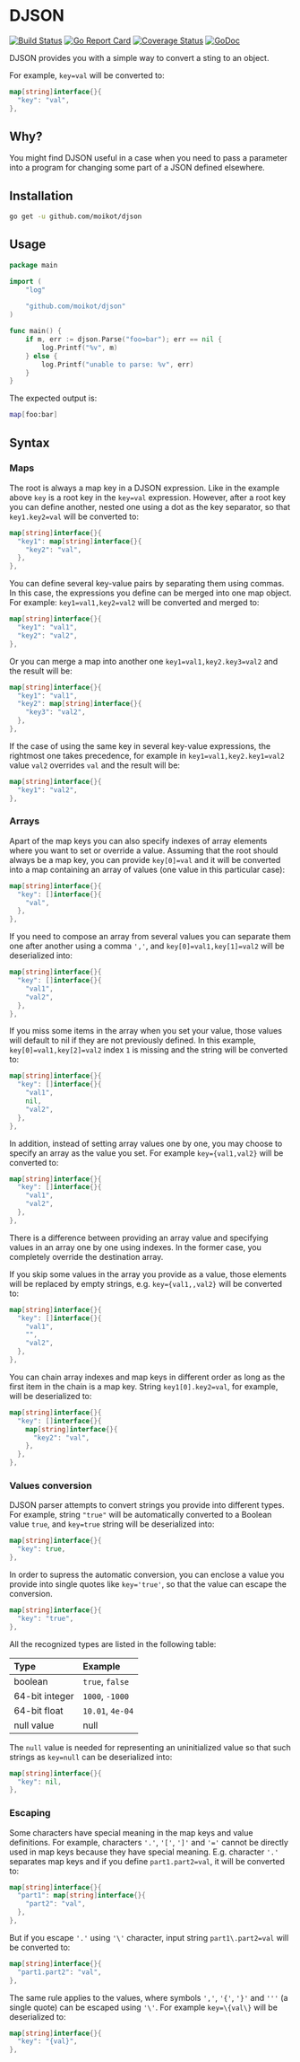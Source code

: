 # DJSON

[![Build Status](https://travis-ci.com/moikot/djson.svg?branch=master)](https://travis-ci.com/moikot/djson)
[![Go Report Card](https://goreportcard.com/badge/github.com/moikot/djson)](https://goreportcard.com/report/github.com/moikot/djson)
[![Coverage Status](https://coveralls.io/repos/github/moikot/djson/badge.svg?branch=master)](https://coveralls.io/github/moikot/djson?branch=master)
[![GoDoc](https://godoc.org/github.com/moikot/djson?status.svg)](https://godoc.org/github.com/moikot/djson)

DJSON provides you with a simple way to convert a sting to an object.

For example, `key=val` will be converted to:
```go
map[string]interface{}{
  "key": "val",
},
```       

## Why?

You might find DJSON useful in a case when you need to pass a parameter into a program for changing some part of a JSON defined elsewhere. 

## Installation

```bash
go get -u github.com/moikot/djson
```

## Usage

```go
package main

import (
	"log"
	
	"github.com/moikot/djson"
)

func main() {
	if m, err := djson.Parse("foo=bar"); err == nil {
		log.Printf("%v", m)
	} else {
		log.Printf("unable to parse: %v", err)
	}
}
```

The expected output is:
```bash
map[foo:bar]
```

## Syntax  

### Maps

The root is always a map key in a DJSON expression. Like in the example above `key` is a root key in the `key=val` expression. However, after a root key you can define another, nested one using a dot as the key separator, so that `key1.key2=val` will be converted to:
```go
map[string]interface{}{
  "key1": map[string]interface{}{
    "key2": "val",
  },
},
```       

You can define several key-value pairs by separating them using commas. In this case, the expressions you define can be merged into one map object. For example: `key1=val1,key2=val2` will be converted and merged to:
```go
map[string]interface{}{
  "key1": "val1",
  "key2": "val2",
},
```   

Or you can merge a map into another one `key1=val1,key2.key3=val2` and the result will be:
```go
map[string]interface{}{
  "key1": "val1",
  "key2": map[string]interface{}{
    "key3": "val2",
  },
},
```

If the case of using the same key in several key-value expressions, the rightmost one takes precedence, for example in `key1=val1,key2.key1=val2` value `val2` overrides `val` and the result will be:
```go
map[string]interface{}{
  "key1": "val2",
},
```

### Arrays

Apart of the map keys you can also specify indexes of array elements where you want to set or override a value. Assuming that the root should always be a map key, you can provide `key[0]=val` and it will be converted into a map containing an array of values (one value in this particular case):
```go
map[string]interface{}{
  "key": []interface{}{
    "val",
  },
},
```

If you need to compose an array from several values you can separate them one after another using a comma `','`, and `key[0]=val1,key[1]=val2` will be deserialized into:
```go
map[string]interface{}{
  "key": []interface{}{
    "val1",
    "val2",
  },
},
```

If you miss some items in the array when you set your value, those values will default to nil if they are not previously defined. In this example, `key[0]=val1,key[2]=val2` index `1` is missing and the string will be converted to:
```go
map[string]interface{}{
  "key": []interface{}{
    "val1",
    nil,
    "val2",
  },
},
``` 

In addition, instead of setting array values one by one, you may choose to specify an array as the value you set. For example `key={val1,val2}` will be converted to:
```go
map[string]interface{}{
  "key": []interface{}{
    "val1",
    "val2",
  },
},
```

There is a difference between providing an array value and specifying values in an array one by one using indexes. In the former case, you completely override the destination array. 

If you skip some values in the array you provide as a value, those elements will be replaced by empty strings, e.g. `key={val1,,val2}` will be converted to:
```go
map[string]interface{}{
  "key": []interface{}{
    "val1",
    "",
    "val2",
  },
},
```  

You can chain array indexes and map keys in different order as long as the first item in the chain is a map key. String `key1[0].key2=val`, for example, will be deserialized to:
```go
map[string]interface{}{
  "key": []interface{}{
    map[string]interface{}{
      "key2": "val",
    },
  },
},
```  

### Values conversion

DJSON parser attempts to convert strings you provide into different types. For example, string `"true"` will be automatically converted to a Boolean value `true`, and `key=true` string will be deserialized into:
```go
map[string]interface{}{
  "key": true,
},
```      

In order to supress the automatic conversion, you can enclose a value you provide into single quotes like `key='true'`, so that the value can escape the conversion.
```go
map[string]interface{}{
  "key": "true",
},
```      

All the recognized types are listed in the following table:

| Type | Example |
|:------|:------|
|boolean | `true`, `false`|
|64-bit integer | `1000`, `-1000`|
|64-bit float | `10.01`, `4e-04` |
|null value| null|

The `null` value is needed for representing an uninitialized value so that such strings as `key=null` can be deserialized into:
```go
map[string]interface{}{
  "key": nil,
},
```      

### Escaping 

Some characters have special meaning in the map keys and value definitions. For example, characters `'.'`, `'['`, `']'` and `'='` cannot be directly used in map keys because they have special meaning. E.g. character `'.'` separates map keys and if you define `part1.part2=val`, it will be converted to:
```go
map[string]interface{}{
  "part1": map[string]interface{}{
    "part2": "val",
  },
},
```   

But if you escape `'.'` using `'\'` character, input string `part1\.part2=val` will be converted to:
```go
map[string]interface{}{
  "part1.part2": "val",
},
```   

The same rule applies to the values, where symbols `','`, `'{'`, `'}'` and `'''` (a single quote) can be escaped using `'\'`. For example `key=\{val\}` will be deserialized to:
```go
map[string]interface{}{
  "key": "{val}",
},
```
